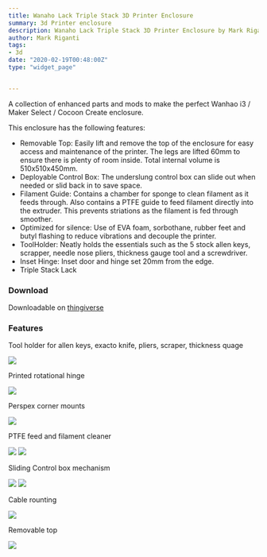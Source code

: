 ```yaml
---
title: Wanaho Lack Triple Stack	3D Printer Enclosure
summary: 3d Printer enclosure
description: Wanaho Lack Triple Stack 3D Printer Enclosure by Mark Riganti 
author: Mark Riganti 
tags:
- 3d
date: "2020-02-19T00:48:00Z"
type: "widget_page" 


---
```




A collection of enhanced parts and mods to make the perfect Wanhao i3 / Maker Select / Cocoon Create enclosure.

This enclosure has the following features:
- Removable Top: Easily lift and remove the top of the enclosure for easy access and maintenance of the printer. The legs are lifted 60mm to ensure there is plenty of room inside. Total internal volume is 510x510x450mm.
- Deployable Control Box: The underslung control box can slide out when needed or slid back in to save space.
- Filament Guide: Contains a chamber for sponge to clean filament as it feeds through. Also contains a PTFE guide to feed filament directly into the extruder. This prevents striations as the filament is fed through smoother.
- Optimized for silence: Use of EVA foam, sorbothane, rubber feet and butyl flashing to reduce vibrations and decouple the printer.
- ToolHolder: Neatly holds the essentials such as the 5 stock allen keys, scrapper, needle nose pliers, thickness gauge tool and a screwdriver.
- Inset Hinge: Inset door and hinge set 20mm from the edge.
- Triple Stack Lack

### Download 

Downloadable on [thingiverse](https://www.thingiverse.com/thing:2685750)


### Features

Tool holder for allen keys, exacto knife, pliers, scraper, thickness quage

![](/img/project/lack/I01.jpg) 

Printed rotational hinge

![](/img/project/lack/I02.jpg) 

Perspex corner mounts

![](/img/project/lack/I03.jpg) 

PTFE feed and filament cleaner

![](/img/project/lack/I08.jpg)
![](/img/project/lack/I04.jpg) 

Sliding Control box mechanism

![](/img/project/lack/I05.jpg) 
![](/img/project/lack/I06.jpg) 

Cable rounting

![](/img/project/lack/I07.jpg) 
 
Removable top
 
![](/img/project/lack/I09.jpg) 


